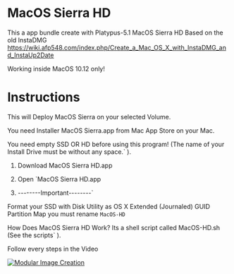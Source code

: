 # MacOS Sierra HD

This a app bundle create with Platypus-5.1
MacOS Sierra HD
Based on the old InstaDMG
https://wiki.afp548.com/index.php/Create_a_Mac_OS_X_with_InstaDMG_and_InstaUp2Date
 
Working inside MacOS 10.12 only!  


# Instructions

This will Deploy MacOS Sierra on your selected Volume.

You need Installer MacOS Sierra.app from Mac App Store on your Mac.

You need empty SSD OR HD before using this program!
(The name of your Install Drive must be without any space.` ). 

1.  Download MacOS Sierra HD.app

2.  Open `MacOS Sierra HD.app

3.  --------Important--------`

Format your SSD with Disk Utility as OS X Extended (Journaled) GUID Partition Map
you must rename `MacOS-HD`
 
 
How Does MacOS Sierra HD Work?
Its a shell script called MacOS-HD.sh (See the scripts` ).

Follow every steps in the Video

[![Modular Image Creation](http://i35.servimg.com/u/f35/18/50/18/69/icon-511.png)](https://www.youtube.com/watch?v=MaI7jdx1pnI)